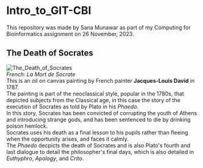 # Intro_to_GIT-CBI
This repository was made by Sana Munawar as part of my Computing for Bioinformatics assignment on 26 November, 2023. 

## The Death of Socrates

![The_Death_of_Socrates](https://github.com/SanaMunawar-007/Intro_to_GIT-CBI/assets/146914665/9d2c1827-bbca-4201-859b-f1880fab4305)
<br>
_French: La Mort de Socrate_
<br>
This is an oil on canvas painting by French painter **Jacques-Louis David** in 1787.
<br>
The painting is part of the neoclassical style, popular in the 1780s, that depicted subjects from the Classical age, in this case the story of the execution of Socrates as told by Plato in his _Phaedo_. 
<br>
In this story, Socrates has been convicted of corrupting the youth of Athens and introducing strange gods, and has been sentenced to die by drinking poison hemlock. 
<br>
Socrates uses his death as a final lesson to his pupils rather than fleeing when the opportunity arises, and faces it calmly.
<br>
The _Phaedo_ decpicts the death of Socrates and is also Plato's fourth and last dialogue to detail the philosopher's final days, which is also detailed in _Euthyphro_, _Apology_, and _Crito_. 